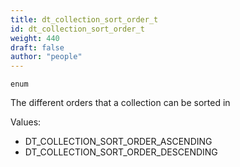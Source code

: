 ```yaml
---
title: dt_collection_sort_order_t
id: dt_collection_sort_order_t
weight: 440
draft: false
author: "people"
---
```


`enum`

The different orders that a collection can be sorted in

Values:
* DT_COLLECTION_SORT_ORDER_ASCENDING
* DT_COLLECTION_SORT_ORDER_DESCENDING

